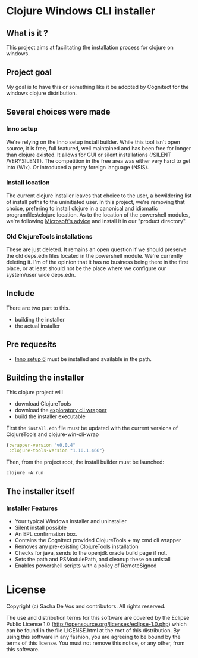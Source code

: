 # Clojure Windows CLI installer
## What is it ?
This project aims at facilitating the installation process for clojure on windows.
## Project goal
My goal is to have this or something like it be adopted by Cognitect for the windows clojure distribution.
## Several choices were made 
### Inno setup
We're relying on the Inno setup install builder. While this tool isn't open source, it is free, full featured, well maintained and has been free for longer than clojure existed. It allows for GUI or silent installations (/SILENT /VERYSILENT).
The competition in the free area was either very hard to get into (Wix). Or introduced a pretty foreign language (NSIS).
### Install location
The current clojure installer leaves that choice to the user, a bewildering list of install paths to the uninitiated user.
In this project, we're removing that choice, prefering to install clojure in a canonical and idiomatic programfiles\clojure location.
As to the location of the powershell modules, we're following [Microsoft's advice](https://docs.microsoft.com/en-us/powershell/developer/module/installing-a-powershell-module#installing-modules-in-a-product-directory) and install it in our "product directory".
### Old ClojureTools installations
These are just deleted. It remains an open question if we should preserve the old deps.edn files located in the powershell module.
We're currently deleting it. I'm of the opinion that it has no business being there in the first place, or at least should not
be the place where we configure our system/user wide deps.edn.
## Include
There are two part to this. 
- building the installer
- the actual installer
## Pre requesits
- [Inno setup 6](http://www.jrsoftware.org/isdl.php) must be installed and available in the path.
## Building the installer
This clojure project will 
- download ClojureTools
- download the [exploratory cli wrapper](https://github.com/cark/clojure-win-cli-wrap)
- build the installer executable

First the `install.edn` file must be updated with the current versions of ClojureTools and clojure-win-cli-wrap
```clojure
{:wrapper-version "v0.0.4"
 :clojure-tools-version "1.10.1.466"}
```

Then, from the project root, the install builder must be launched:
```
clojure -A:run
```
## The installer itself
### Installer Features
- Your typical Windows installer and uninstaller
- Silent install possible
- An EPL confirmation box.
- Contains the Cognitect provided ClojureTools + my cmd cli wrapper
- Removes any pre-existing ClojureTools installation
- Checks for java, sends to the openjdk oracle build page if not.
- Sets the path and PSModulePath, and cleanup these on unistall
- Enables powershell scripts with a policy of RemoteSigned
# License
Copyright (c) Sacha De Vos and contributors. All rights reserved.

The use and distribution terms for this software are covered by the Eclipse Public License 1.0 (http://opensource.org/licenses/eclipse-1.0.php) which can be found in the file LICENSE.html at the root of this distribution. By using this software in any fashion, you are agreeing to be bound by the terms of this license. You must not remove this notice, or any other, from this software.

